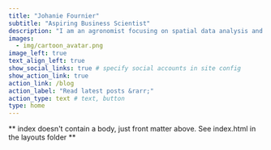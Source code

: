 ```yaml
---
title: "Johanie Fournier"
subtitle: "Aspiring Business Scientist"
description: "I am an agronomist focusing on spatial data analysis and machine learning. I love playing with data, creating beautiful graphs/maps and helping people get insights from their data."
images:
  - img/cartoon_avatar.png
image_left: true
text_align_left: true
show_social_links: true # specify social accounts in site config
show_action_link: true
action_link: /blog
action_label: "Read latest posts &rarr;"
action_type: text # text, button
type: home
---
```


** index doesn't contain a body, just front matter above.
See index.html in the layouts folder **

